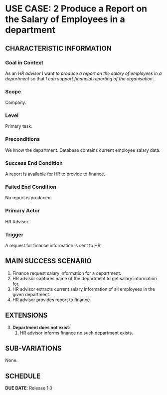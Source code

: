 

# USE CASE: 2 Produce a Report on the Salary of Employees in a department

## CHARACTERISTIC INFORMATION

### Goal in Context
As an *HR advisor* I want *to produce a report on the salary of employees in a department* so that *I can support financial reporting of the organisation*.

### Scope

Company.

### Level

Primary task.

### Preconditions

We know the department.  Database contains current employee salary data.

### Success End Condition

A report is available for HR to provide to finance.

### Failed End Condition

No report is produced.

### Primary Actor

HR Advisor.

### Trigger

A request for finance information is sent to HR.

## MAIN SUCCESS SCENARIO

1. Finance request salary information for a department.
2. HR advisor captures name of the department to get salary information for.
3. HR advisor extracts current salary information of all employees in the given department.
4. HR advisor provides report to finance.

## EXTENSIONS

3. **Department does not exist**:
    1. HR advisor informs finance no such department exists.

## SUB-VARIATIONS

None.

## SCHEDULE

**DUE DATE**: Release 1.0